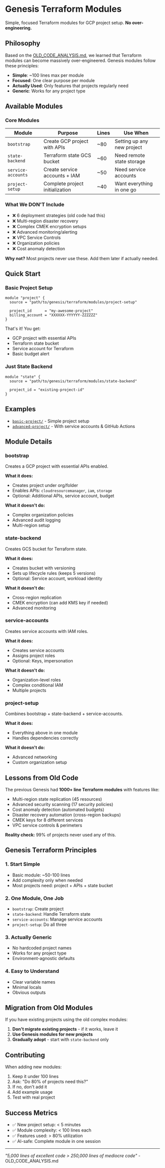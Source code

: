 # Genesis Terraform Modules

Simple, focused Terraform modules for GCP project setup. **No over-engineering.**

## Philosophy

Based on the [OLD_CODE_ANALYSIS.md](../OLD_CODE_ANALYSIS.md), we learned that Terraform modules can become massively over-engineered. Genesis modules follow these principles:

- **Simple**: ~100 lines max per module
- **Focused**: One clear purpose per module  
- **Actually Used**: Only features that projects regularly need
- **Generic**: Works for any project type

## Available Modules

### Core Modules

| Module | Purpose | Lines | Use When |
|--------|---------|--------|----------|
| `bootstrap` | Create GCP project with APIs | ~80 | Setting up any new project |
| `state-backend` | Terraform state GCS bucket | ~60 | Need remote state storage |
| `service-accounts` | Create service accounts + IAM | ~50 | Need service accounts |
| `project-setup` | Complete project initialization | ~40 | Want everything in one go |

### What We DON'T Include

- ❌ 6 deployment strategies (old code had this)
- ❌ Multi-region disaster recovery 
- ❌ Complex CMEK encryption setups
- ❌ Advanced monitoring/alerting
- ❌ VPC Service Controls
- ❌ Organization policies
- ❌ Cost anomaly detection

**Why not?** Most projects never use these. Add them later if actually needed.

## Quick Start

### Basic Project Setup

```hcl
module "project" {
  source = "path/to/genesis/terraform/modules/project-setup"
  
  project_id      = "my-awesome-project"
  billing_account = "XXXXXX-YYYYYY-ZZZZZZ"
}
```

That's it! You get:
- GCP project with essential APIs
- Terraform state bucket 
- Service account for Terraform
- Basic budget alert

### Just State Backend

```hcl
module "state" {
  source = "path/to/genesis/terraform/modules/state-backend"
  
  project_id = "existing-project-id"
}
```

## Examples

- [`basic-project/`](examples/basic-project/) - Simple project setup
- [`advanced-project/`](examples/advanced-project/) - With service accounts & GitHub Actions

## Module Details

### bootstrap

Creates a GCP project with essential APIs enabled.

**What it does:**
- Creates project under org/folder
- Enables APIs: `cloudresourcemanager`, `iam`, `storage`
- Optional: Additional APIs, service account, budget

**What it doesn't do:**
- Complex organization policies
- Advanced audit logging  
- Multi-region setup

### state-backend

Creates GCS bucket for Terraform state.

**What it does:**
- Creates bucket with versioning
- Sets up lifecycle rules (keeps 5 versions)
- Optional: Service account, workload identity

**What it doesn't do:**
- Cross-region replication
- CMEK encryption (can add KMS key if needed)
- Advanced monitoring

### service-accounts

Creates service accounts with IAM roles.

**What it does:**
- Creates service accounts
- Assigns project roles
- Optional: Keys, impersonation

**What it doesn't do:**
- Organization-level roles
- Complex conditional IAM
- Multiple projects

### project-setup

Combines bootstrap + state-backend + service-accounts.

**What it does:**
- Everything above in one module
- Handles dependencies correctly

**What it doesn't do:**
- Advanced networking
- Custom organization setup

## Lessons from Old Code

The previous Genesis had **1000+ line Terraform modules** with features like:

- Multi-region state replication (45 resources)
- Advanced security scanning (17 security policies)  
- Cost anomaly detection (automated budgets)
- Disaster recovery automation (cross-region backups)
- CMEK keys for 8 different services
- VPC service controls & perimeters

**Reality check:** 99% of projects never used any of this.

## Genesis Terraform Principles

### 1. Start Simple
- Basic module: ~50-100 lines
- Add complexity only when needed
- Most projects need: project + APIs + state bucket

### 2. One Module, One Job
- `bootstrap`: Create project
- `state-backend`: Handle Terraform state
- `service-accounts`: Manage service accounts
- `project-setup`: Do all three

### 3. Actually Generic
- No hardcoded project names
- Works for any project type
- Environment-agnostic defaults

### 4. Easy to Understand
- Clear variable names
- Minimal locals
- Obvious outputs

## Migration from Old Modules

If you have existing projects using the old complex modules:

1. **Don't migrate existing projects** - if it works, leave it
2. **Use Genesis modules for new projects**
3. **Gradually adopt** - start with `state-backend` only

## Contributing

When adding new modules:

1. Keep it under 100 lines
2. Ask: "Do 80% of projects need this?"
3. If no, don't add it
4. Add example usage
5. Test with real project

## Success Metrics

- ✅ New project setup: < 5 minutes
- ✅ Module complexity: < 100 lines each
- ✅ Features used: > 80% utilization  
- ✅ AI-safe: Complete module in one session

---

*"5,000 lines of excellent code > 250,000 lines of mediocre code"* - OLD_CODE_ANALYSIS.md
